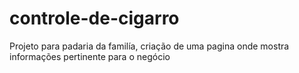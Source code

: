 # controle-de-cigarro
Projeto para padaria da familía, criação de uma pagina onde mostra informações pertinente para o negócio
